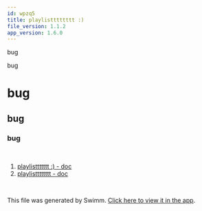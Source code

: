 ```yaml
---
id: wpzq5
title: playlistttttttt :)
file_version: 1.1.2
app_version: 1.6.0
---
```


<!-- Intro - Do not remove this comment -->
bug

bug

# bug

## bug

### bug

<br/>

<!-- Steps - Do not remove this comment -->
1. [playlisttttttt :) - doc](playlisttttttt-doc.z04tp.sw.md)
2. [playlistttttttt - doc](playlistttttttt-doc.7bh0v.sw.md)


<br/>

This file was generated by Swimm. [Click here to view it in the app](http://localhost:5002/repos/Z2l0aHViJTNBJTNBTm9hUmVwbyUzQSUzQU5vYW96ZXI=/playlists/wpzq5).
